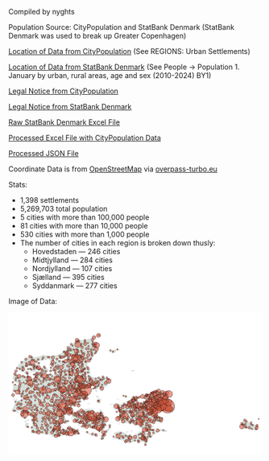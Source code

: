 Compiled by nyghts

Population Source: CityPopulation and StatBank Denmark (StatBank Denmark was used to break up Greater Copenhagen)

[Location of Data from CityPopulation](https://citypopulation.de/en/denmark/) (See REGIONS: Urban Settlements)

[Location of Data from StatBank Denmark](https://www.statbank.dk/statbank5a/default.asp?w=1600) (See People -> Population 1. January by urban, rural areas, age and sex (2010-2024) BY1) 

[Legal Notice from CityPopulation](https://citypopulation.de/en/help/termsofuse/)

[Legal Notice from StatBank Denmark](https://www.dst.dk/en/presse/kildeangivelse)

[Raw StatBank Denmark Excel File](https://github.com/nyghts7/denmark/blob/main/202472761155474159655BY1.xlsx)

[Processed Excel File with CityPopulation Data](https://github.com/nyghts7/denmark/blob/main/denmark-book.xlsx)

[Processed JSON File](https://github.com/nyghts7/denmark/blob/main/denmark.txt)

Coordinate Data is from [OpenStreetMap](https://www.openstreetmap.org/copyright) via [overpass-turbo.eu](https://github.com/tyrasd/overpass-turbo)

Stats:
+ 1,398 settlements
+ 5,269,703 total population
+ 5 cities with more than 100,000 people
+ 81 cities with more than 10,000 people
+ 530 cities with more than 1,000 people
+ The number of cities in each region is broken down thusly:
     - Hovedstaden — 246 cities
     - Midtjylland — 284 cities
     - Nordjylland — 107 cities
     - Sjælland — 395 cities
     - Syddanmark — 277 cities
 
Image of Data:

![Population distribution map of Denmark](https://github.com/nyghts7/denmark/blob/main/denmark.png)
